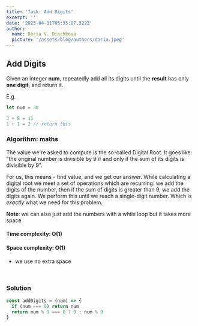 ```yaml
---
title: 'Task: Add Digits'
excerpt: ''
date: '2023-04-11T05:35:07.322Z'
author:
  name: Daria V. Diachkova
  picture: '/assets/blog/authors/daria.jpeg'
---
```


## Add Digits

Given an integer **num**, repeatedly add all its digits until the **result** has only **one digit**, and return it.

E.g.

```js
let num = 38

3 + 8 = 11
1 + 1 = 2 // return this
```

### Algorithm: maths
The value we're asked to compute is the so-called Digital Root. It goes like: "the original number is divisible by 9 if and only if the sum of its digits is divisible by 9".

For us, this means - find value, and we get our answer. While calculating a digital root we meet a set of operations which are recurring: we add the digits of the number, then if the sum of digits is greater than 9, we add the digits again. We perform this until we reach a single-digit number. Which is _exactly_ what we need for this problem.

**Note**: we can also just add the numbers with a while loop but it takes more space

####  Time complexity: O(1)
#### Space complexity: O(1)
- we use no extra space

<br />


### Solution


```js
const addDigits = (num) => {
  if (num === 0) return num
  return num % 9 === 0 ? 9 : num % 9
}
```
